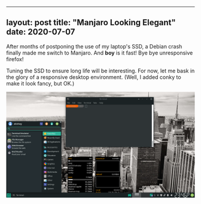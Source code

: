 
---
layout: post
title: "Manjaro Looking Elegant"
date: 2020-07-07
---

After months of postponing the use of my laptop's SSD, a Debian crash finally made me switch to Manjaro. And **boy** is it fast! Bye bye unresponsive firefox!

Tuning the SSD to ensure long life will be interesting. For now, let me bask in the glory of a responsive desktop environment. (Well, I added conky to make it look fancy, but OK.)

![Manjaro looking elegant](/images/manjaro-xfce.png)

